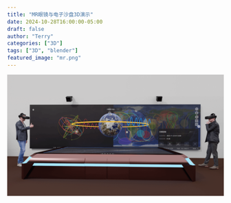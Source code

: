 ```yaml
---
title: "MR眼镜与电子沙盘3D演示"
date: 2024-10-28T16:00:00-05:00
draft: false
author: "Terry"
categories: ["3D"]
tags: ["3D", "blender"]
featured_image: "mr.png"
---
```

![3D](mr.png)